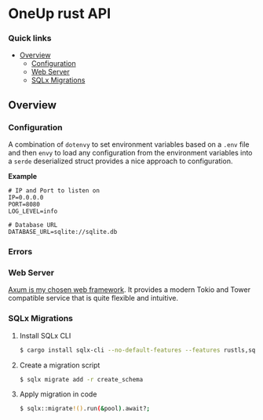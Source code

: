 # OneUp rust API

### Quick links
* [Overview](#overview)
  * [Configuration](#configuration)
  * [Web Server](#web-server)
  * [SQLx Migrations](#sqlx-migrations)

## Overview

### Configuration
A combination of `dotenvy` to set environment variables based on a `.env` file and then `envy` to 
load any configuration from the environment variables into a `serde` deserialized struct provides a 
nice approach to configuration.

**Example**
```.env
# IP and Port to listen on
IP=0.0.0.0
PORT=8080
LOG_LEVEL=info

# Database URL
DATABASE_URL=sqlite://sqlite.db
```

### Errors

### Web Server
[Axum is my chosen web framework](https://github.com/phR0ze/tech-docs/tree/main/src/development/languages/rust/web/axum).
It provides a modern Tokio and Tower compatible service that is quite flexible and intuitive.

### SQLx Migrations
1. Install SQLx CLI
   ```bash
   $ cargo install sqlx-cli --no-default-features --features rustls,sqlite
   ```
2. Create a migration script
   ```bash
   $ sqlx migrate add -r create_schema
   ```
3. Apply migration in code
   ```bash
   $ sqlx::migrate!().run(&pool).await?;
   ```
